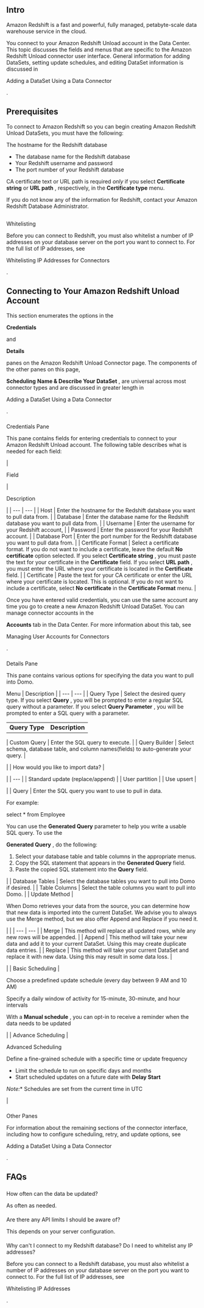 

Intro
-------

Amazon Redshift is a fast and powerful, fully managed, petabyte-scale data warehouse service in the cloud.


 You connect to your Amazon Redshift Unload account in the Data Center. This topic discusses the fields and menus that are specific to the Amazon Redshift Unload connector user interface. General information for adding DataSets, setting update schedules, and editing DataSet information is discussed in

Adding a DataSet Using a Data Connector

.


 Prerequisites
---------------

To connect to Amazon Redshift so you can begin creating Amazon Redshift Unload DataSets, you must have the following:

 The hostname for the Redshift database
* The database name for the Redshift database
* Your Redshift username and password
* The port number of your Redshift database

CA certificate text or URL path is required
 *only*
 if you select
 **Certificate string**
 or
 **URL path**
 , respectively, in the
 **Certificate type**
 menu.


 If you do not know any of the information for Redshift, contact your Amazon Redshift Database Administrator.

##
 Whitelisting

Before you can connect to Redshift, you must also whitelist a number of IP addresses on your database server on the port you want to connect to. For the full list of IP addresses, see

Whitelisting IP Addresses for Connectors

.


 Connecting to Your Amazon Redshift Unload Account
---------------------------------------------------


 This section enumerates the options in the


**Credentials**


 and


**Details**


 panes on the Amazon Redshift Unload Connector page. The components of the other panes on this page,


**Scheduling**
**Name & Describe Your DataSet**
 , are universal across most connector types and are discussed in greater length in

Adding a DataSet Using a Data Connector

.


###

Credentials Pane


 This pane contains fields for entering credentials to connect to your Amazon Redshift Unload account. The following table describes what is needed for each field:


|

Field

|

Description

|
| --- | --- |
|
 Host
  |
 Enter the hostname for the Redshift database you want to pull data from.
  |
|
 Database
  |
 Enter the database name for the Redshift database you want to pull data from.
  |
|
 Username
  |
 Enter the username for your Redshift account,
  |
|
 Password
  |
 Enter the password for your Redshift account.
  |
|
 Database Port
  |
 Enter the port number for the Redshift database you want to pull data from.
  |
|
 Certificate Format
  |
 Select a certificate format. If you do not want to include a certificate, leave the default
 **No certificate**
 option selected. If you select
 **Certificate string**
 , you must paste the text for your certificate in the
 **Certificate**
 field. If you select
 **URL path**
 , you must enter the URL where your certificate is located in the
 **Certificate**
 field.
  |
|
 Certificate
  |
 Paste the text for your CA certificate or enter the URL where your certificate is located. This is optional. If you do not want to include a certificate, select
 **No certificate**
 in the
 **Certificate Format**
 menu.
  |


 Once you have entered valid credentials, you can use the same account any time you go to create a new Amazon Redshift Unload DataSet. You can manage connector accounts in the


**Accounts**
 tab in the Data Center. For more information about this tab, see

Managing User Accounts for Connectors

.


###
 Details Pane

This pane contains various options for specifying the data you want to pull into Domo.


 Menu
  |
 Description
  |
| --- | --- |
|
 Query Type
  |
 Select the desired query type. If you select
 **Query**
 , you will be prompted to enter a regular SQL query without a parameter. If you select
 **Query Parameter**
 , you will be prompted to enter a SQL query with a parameter.


|  |  |
| --- | --- |
| **Query Type**  | **Description**  |
|
 Custom Query
  |
 Enter the SQL query to execute.
  |
|
 Query Builder
  |
 Select schema, database table, and column names(fields) to auto-generate your query.
  |

|
|
 How would you like to import data?
  |

  |
| --- |
|
 Standard update (replace/append)
  |
|
 User partition
  |
|
 Use upsert
  |

|
|
 Query
  |
 Enter the SQL query you want to use to pull in data.


 For example:

select \* from Employee

You can use the
 **Generated Query**
 parameter to help you write a usable SQL query. To use the


**Generated Query**
 , do the following:
 1. Select your database table and table columns in the appropriate menus.
2. Copy the SQL statement that appears in the
 **Generated Query**
 field.
3. Paste the copied SQL statement into the
 **Query**
 field.


 |
|
 Database Tables
  |
 Select the database tables you want to pull into Domo if desired.
  |
|
 Table Columns
  |
 Select the table columns you want to pull into Domo.
  |
|
 Update Method
  |

When Domo retrieves your data from the source, you can determine how that new data is imported into the current DataSet. We advise you to always use the Merge method, but we also offer Append and Replace if you need it.

  |  |
| --- | --- |
|
 Merge
  |
 This method will replace all updated rows, while any new rows will be appended.
  |
|
 Append
  |
 This method will take your new data and add it to your current DataSet. Using this may create duplicate data entries.
  |
|
 Replace
  |
 This method will take your current DataSet and replace it with new data. Using this may result in some data loss.
  |

|
|
 Basic Scheduling
  |

Choose a predefined update schedule (every day between 9 AM and 10 AM)

 Specify a daily window of activity for 15-minute, 30-minute, and hour intervals

With a
 **Manual schedule**
 , you can opt-in to receive a reminder when the data needs to be updated

|
|
 Advance Scheduling
  |


 Advanced Scheduling


 Define a fine-grained schedule with a specific time or update frequency


* Limit the schedule to run on specific days and months
* Start scheduled updates on a future date with
 **Delay Start**

*Note:**
 Schedules are set from the current time in UTC

|


###
 Other Panes

For information about the remaining sections of the connector interface, including how to configure scheduling, retry, and update options, see

Adding a DataSet Using a Data Connector

.


 FAQs
------


#####
 How often can the data be updated?

As often as needed.

####
 Are there any API limits I should be aware of?

This depends on your server configuration.

####
 Why can't I connect to my Redshift database? Do I need to whitelist any IP addresses?

Before you can connect to a Redshift database, you must also whitelist a number of IP addresses on your database server on the port you want to connect to. For the full list of IP addresses, see

Whitelisting IP Addresses

.

